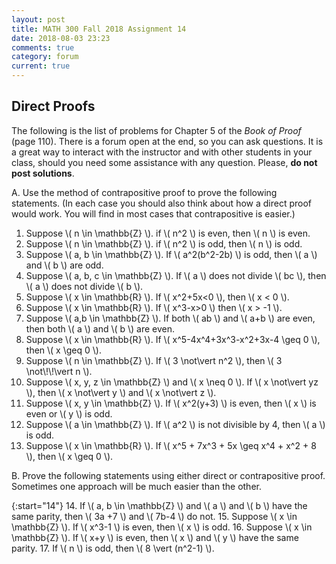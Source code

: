 ```yaml
---
layout: post
title: MATH 300 Fall 2018 Assignment 14
date: 2018-08-03 23:23
comments: true
category: forum
current: true
---
```


## Direct Proofs

<div class="alert alert-info">
	The following is the list of problems for Chapter 5 of the <em>Book of Proof</em> (page 110).  There is a forum open at the end, so you can ask questions.  It is a great way to interact with the instructor and with other students in your class, should you need some assistance with any question. Please, <strong>do not post solutions</strong>.
</div>

A. Use the method of contrapositive proof to prove the following statements.  (In each case you should also think about how a direct proof would work.  You will find in most cases that contrapositive is easier.)

1. Suppose \\( n \in \mathbb{Z} \\).  if \\( n^2 \\) is even, then \\( n \\) is even.
2. Suppose \\( n \in \mathbb{Z} \\).  if \\( n^2 \\) is odd, then \\( n \\) is odd.
3. Suppose \\( a, b \in \mathbb{Z} \\).  If \\( a^2(b^2-2b) \\) is odd, then \\( a \\) and \\( b \\) are odd.
4. Suppose \\( a, b, c \in \mathbb{Z} \\).  If \\( a \\) does not divide \\( bc \\), then \\( a \\) does not divide \\( b \\).
5. Suppose \\( x \in \mathbb{R} \\).  If \\( x^2+5x<0 \\), then \\( x < 0 \\).
6. Suppose \\( x \in \mathbb{R} \\).  If \\( x^3-x>0 \\) then \\( x > -1 \\).
7. Suppose \\( a,b \in \mathbb{Z} \\).  If both \\( ab \\) and \\( a+b \\) are even, then both \\( a \\) and \\( b \\) are even.
8. Suppose \\( x \in \mathbb{R} \\).  If \\( x^5-4x^4+3x^3-x^2+3x-4 \geq 0 \\), then \\( x \geq 0 \\).
9. Suppose \\( n \in \mathbb{Z} \\).  If \\( 3 \not\vert n^2 \\), then \\( 3 \not\\!\\!\vert n \\).
10. Suppose \\( x, y, z \in \mathbb{Z} \\) and \\( x \neq 0 \\).  If \\( x \not\vert yz \\), then \\( x \not\vert y \\) and \\( x \not\vert z \\).
11. Suppose \\( x, y \in \mathbb{Z} \\).  If \\( x^2(y+3) \\) is even, then \\( x \\) is even or \\( y \\) is odd.
12. Suppose \\( a \in \mathbb{Z} \\).  If \\( a^2 \\) is not divisible by 4, then \\( a \\) is odd.
13. Suppose \\( x \in \mathbb{R} \\).  If \\( x^5 + 7x^3 + 5x \geq x^4 + x^2 + 8 \\), then \\( x \geq 0 \\).


 B. Prove the following statements using either direct or contrapositive proof.  Sometimes one approach will be much easier than the other.

{:start="14"}
14. If \\( a, b \in \mathbb{Z} \\) and \\( a \\) and \\( b \\) have the same parity, then \\( 3a +7 \\) and \\( 7b-4 \\) do not.
15. Suppose \\( x \in \mathbb{Z} \\).  If \\( x^3-1 \\) is even, then \\( x \\) is odd.
16. Suppose \\( x \in \mathbb{Z} \\).  If \\( x+y \\) is even, then \\( x \\) and \\( y \\) have the same parity.
17. If \\( n \\) is odd, then \\( 8 \vert (n^2-1) \\).
